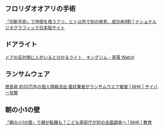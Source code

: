 ## フロリダオオアリの手術

[「切断手術」で仲間を救うアリ、ヒト以外で初の発見、成功率9割 | ナショナル ジオグラフィック日本版サイト](https://natgeo.nikkeibp.co.jp/atcl/news/24/070300361/)

## ドアライト

[ドアの反対側に人がいると分かるライト　キングジム - 家電 Watch](https://kaden.watch.impress.co.jp/docs/news/1605198.html)

## ランサムウェア

[徳島県 約20万件の個人情報流出 委託業者がランサムウエア被害 | NHK | サイバー攻撃](https://www3.nhk.or.jp/news/html/20240703/k10014500431000.html)

## 朝の小1の壁

[「朝の小1の壁」で親が転職も？こども家庭庁が初の全国調査へ | NHK | 教育](https://www3.nhk.or.jp/news/html/20240704/k10014501171000.html)
